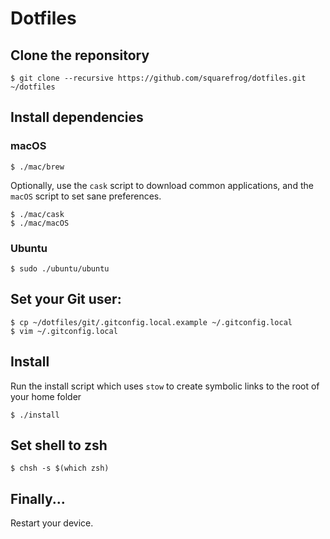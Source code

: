 # Dotfiles

## Clone the reponsitory

    $ git clone --recursive https://github.com/squarefrog/dotfiles.git ~/dotfiles

## Install dependencies
### macOS

    $ ./mac/brew

Optionally, use the `cask` script to download common applications, and the `macOS` script to set sane preferences.

    $ ./mac/cask
    $ ./mac/macOS

### Ubuntu

    $ sudo ./ubuntu/ubuntu

## Set your Git user:

    $ cp ~/dotfiles/git/.gitconfig.local.example ~/.gitconfig.local
    $ vim ~/.gitconfig.local

## Install

Run the install script which uses `stow` to create symbolic links to the root of your home folder

    $ ./install

## Set shell to zsh

    $ chsh -s $(which zsh)

## Finally...

Restart your device.
